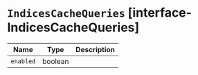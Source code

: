 # `IndicesCacheQueries` [interface-IndicesCacheQueries]

| Name | Type | Description |
| - | - | - |
| `enabled` | boolean | &nbsp; |
